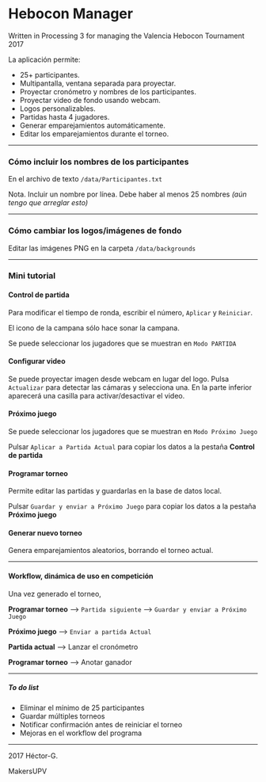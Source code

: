 # Hebocon Manager
Written in Processing 3 for managing the Valencia Hebocon Tournament 2017

La aplicación permite:
  * 25+ participantes.
  * Multipantalla, ventana separada para proyectar.
  * Proyectar cronómetro y nombres de los participantes.
  * Proyectar video de fondo usando webcam.
  * Logos personalizables.
  * Partidas hasta 4 jugadores.
  * Generar emparejamientos automáticamente.
  * Editar los emparejamientos durante el torneo.

***


### Cómo incluir los nombres de los participantes
En el archivo de texto `/data/Participantes.txt`

   Nota. Incluir un nombre por línea. Debe haber al menos 25 nombres *(aún tengo que arreglar esto)*

***


### Cómo cambiar los logos/imágenes de fondo
Editar las imágenes PNG en la carpeta `/data/backgrounds`


***


### Mini tutorial
#### Control de partida
Para modificar el tiempo de ronda, escribir el número, `Aplicar` y `Reiniciar`.

El icono de la campana sólo hace sonar la campana.

Se puede seleccionar los jugadores que se muestran en `Modo PARTIDA`


#### Configurar video
Se puede proyectar imagen desde webcam en lugar del logo. Pulsa `Actualizar` para detectar las cámaras y selecciona una. En la parte inferior aparecerá una casilla para activar/desactivar el video.


#### Próximo juego
Se puede seleccionar los jugadores que se muestran en `Modo Próximo Juego`

Pulsar `Aplicar a Partida Actual` para copiar los datos a la pestaña **Control de partida**


#### Programar torneo
Permite editar las partidas y guardarlas en la base de datos local.

Pulsar `Guardar y enviar a Próximo Juego` para copiar los datos a la pestaña **Próximo juego**


#### Generar nuevo torneo
Genera emparejamientos aleatorios, borrando el torneo actual.


***


#### Workflow, dinámica de uso en competición
Una vez generado el torneo,

**Programar torneo** --> `Partida siguiente` --> `Guardar y enviar a Próximo Juego`

**Próximo juego** --> `Enviar a partida Actual`

**Partida actual** --> Lanzar el cronómetro

**Programar torneo** --> Anotar ganador


***


##### To do list
  * Eliminar el mínimo de 25 participantes
  * Guardar múltiples torneos
  * Notificar confirmación antes de reiniciar el torneo
  * Mejoras en el workflow del programa
  
  
***
  
  
2017 Héctor-G.

MakersUPV
